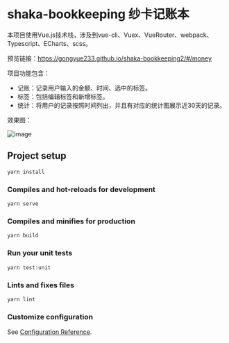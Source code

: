 # shaka-bookkeeping 纱卡记账本
本项目使用Vue.js技术栈，涉及到vue-cli、Vuex、VueRouter、webpack、Typescript、ECharts、scss。

预览链接：https://gongyue233.github.io/shaka-bookkeeping2/#/money

项目功能包含：
* 记账：记录用户输入的金额、时间、选中的标签。
* 标签：包括编辑标签和新增标签。
* 统计：将用户的记录按照时间列出，并且有对应的统计图展示近30天的记录。

效果图：

![image](https://user-images.githubusercontent.com/73221358/119620772-f5b9b800-be37-11eb-913a-8d754c99c394.png)


## Project setup
```
yarn install
```

### Compiles and hot-reloads for development
```
yarn serve
```

### Compiles and minifies for production
```
yarn build
```

### Run your unit tests
```
yarn test:unit
```

### Lints and fixes files
```
yarn lint
```

### Customize configuration
See [Configuration Reference](https://cli.vuejs.org/config/).
